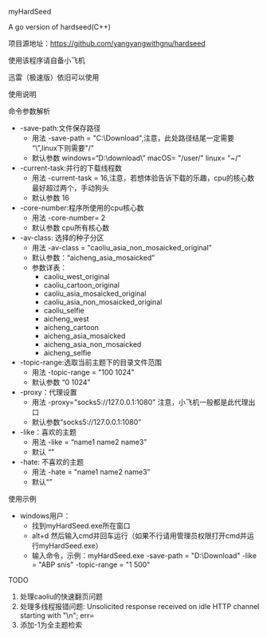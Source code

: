 myHardSeed

A go version of hardseed(C++) 

项目源地址：https://github.com/yangyangwithgnu/hardseed

使用该程序请自备小飞机

迅雷（极速版）依旧可以使用

使用说明

命令参数解析

- -save-path:文件保存路径
  - 用法 -save-path = "C:\Download\",注意，此处路径结尾一定需要 “\”,linux下则需要"/"
  - 默认参数  windows=“D:\download\”  macOS= "/user/" linux= "~/"
- -current-task:并行的下载线程数
  - 用法 -current-task = 16,注意，若想体验告诉下载的乐趣，cpu的核心数最好超过两个，手动狗头 
  - 默认参数 16
- -core-number:程序所使用的cpu核心数
  - 用法 -core-number= 2
  - 默认参数 cpu所有核心数
- -av-class: 选择的种子分区
  - 用法 -av-class = "caoliu_asia_non_mosaicked_original"
  - 默认参数：“aicheng_asia_mosaicked”
  - 参数详表：
    - caoliu_west_original
    - caoliu_cartoon_original
    - caoliu_asia_mosaicked_original
    - caoliu_asia_non_mosaicked_original
    - caoliu_selfie
    - aicheng_west
    - aicheng_cartoon
    - aicheng_asia_mosaicked
    - aicheng_asia_non_mosaicked
    - aicheng_selfie
- -topic-range:选取当前主题下的目录文件范围
  - 用法 -topic-range = "100 1024"
  - 默认参数 “0 1024”
- -proxy：代理设置
  - 用法 -proxy="socks5://127.0.0.1:1080" 注意，小飞机一般都是此代理出口
  - 默认参数“socks5://127.0.0.1:1080”
- -like：喜欢的主题
  - 用法 -like = “name1 name2 name3”
  - 默认 “”
- -hate: 不喜欢的主题
  - 用法 -hate = "name1 name2 name3"
  - 默认“”



使用示例

- windows用户：
  - 找到myHardSeed.exe所在窗口
  - alt+d 然后输入cmd并回车运行（如果不行请用管理员权限打开cmd并运行myHardSeed.exe）
  - 输入命令，示例：myHardSeed.exe -save-path = "D:\Download\"   -like = "ABP snis"  -topic-range = "1 500"

TODO

1. 处理caoliu的快速翻页问题
2. 处理多线程报错问题: Unsolicited response received on idle HTTP channel starting with "\n"; err=<nil>
3. 添加-1为全主题检索
